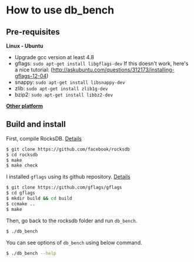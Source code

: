 # How to use db_bench

## Pre-requisites

**Linux - Ubuntu**
- Upgrade gcc version at least 4.8
- gflags: `sudo apt-get install libgflags-dev`
  If this doesn't work, here's a nice tutorial:
  (http://askubuntu.com/questions/312173/installing-gflags-12-04)
- snappy: `sudo apt-get install libsnappy-dev`
- zlib: `sudo apt-get install zlib1g-dev`
- bzip2: `sudo apt-get install libbz2-dev`

**[Other platform](https://github.com/facebook/rocksdb/blob/master/INSTALL.md#supported-platforms)**

## Build and install

First, compile RocksDB. [Details](https://github.com/facebook/rocksdb/blob/master/INSTALL.md)
```bash
$ git clone https://github.com/facebook/rocksdb
$ cd rocksdb
$ make
$ make check
```

I installed `gflags` using its github repository. [Details](https://github.com/gflags/gflags/blob/master/INSTALL.md)
```bash
$ git clone https://github.com/gflags/gflags
$ cd gflags
$ mkdir build && cd build
$ ccmake ..
$ make
```

Then, go back to the rocksdb folder and run `db_bench`.
```bash
$ ./db_bench
```

You can see options of `db_bench` using below command.
```bash
$ ./db_bench --help
```
